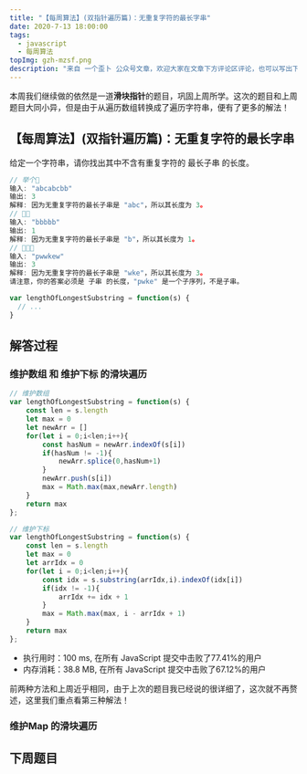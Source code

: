 ```yaml
---
title: "【每周算法】(双指针遍历篇)：无重复字符的最长字串"
date: 2020-7-13 18:00:00
tags:
  - javascript
  - 每周算法
topImg: gzh-mzsf.png
description: "来自 一个歪卜 公众号文章，欢迎大家在文章下方评论区评论，也可以写出下周题目的解题思路哦～"
---
```


本周我们继续做的依然是一道**滑块指针**的题目，巩固上周所学。这次的题目和上周题目大同小异，但是由于从遍历数组转换成了遍历字符串，便有了更多的解法！

## 【每周算法】(双指针遍历篇)：无重复字符的最长字串

给定一个字符串，请你找出其中不含有重复字符的 最长子串 的长度。

```JavaScript
// 举个🌰
输入: "abcabcbb"
输出: 3 
解释: 因为无重复字符的最长子串是 "abc"，所以其长度为 3。
// 🌰🌰
输入: "bbbbb"
输出: 1
解释: 因为无重复字符的最长子串是 "b"，所以其长度为 1。
// 🌰🌰🌰
输入: "pwwkew"
输出: 3
解释: 因为无重复字符的最长子串是 "wke"，所以其长度为 3。
请注意，你的答案必须是 子串 的长度，"pwke" 是一个子序列，不是子串。

var lengthOfLongestSubstring = function(s) {
  // ...
}
```

## 解答过程

### 维护数组 和 维护下标 的滑块遍历

```JavaScript
// 维护数组
var lengthOfLongestSubstring = function(s) {
    const len = s.length
    let max = 0
    let newArr = []
    for(let i = 0;i<len;i++){
        const hasNum = newArr.indexOf(s[i])
        if(hasNum != -1){
            newArr.splice(0,hasNum+1)
        }
        newArr.push(s[i])
        max = Math.max(max,newArr.length)
    }
    return max
};

// 维护下标
var lengthOfLongestSubstring = function(s) {
    const len = s.length
    let max = 0
    let arrIdx = 0
    for(let i = 0;i<len;i++){
        const idx = s.substring(arrIdx,i).indexOf(idx[i])
        if(idx != -1){
            arrIdx += idx + 1
        }
        max = Math.max(max, i - arrIdx + 1)
    }
    return max
};
```

- 执行用时：100 ms, 在所有 JavaScript 提交中击败了77.41%的用户
- 内存消耗：38.8 MB, 在所有 JavaScript 提交中击败了67.12%的用户


前两种方法和上周近乎相同，由于上次的题目我已经说的很详细了，这次就不再赘述，这里我们重点看第三种解法！

### 维护Map 的滑块遍历


## 下周题目

